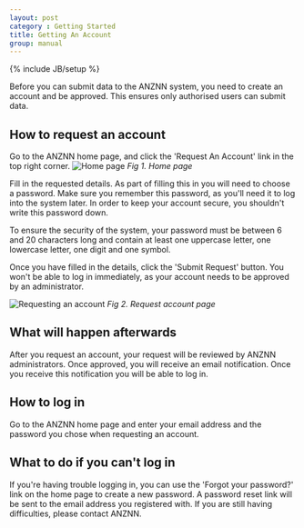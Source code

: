 ```yaml
---
layout: post
category : Getting Started
title: Getting An Account
group: manual
---
```

{% include JB/setup %}

Before you can submit data to the ANZNN system, you need to create an account and be approved. This ensures only authorised users can submit data.

## How to request an account
Go to the ANZNN home page, and click the 'Request An Account' link in the top right corner.
![Home page](/user_manual/assets/images/accounts/home.png)
*Fig 1. Home page*

Fill in the requested details. As part of filling this in you will need to choose a password. Make sure you remember this password, as you'll need it to log into the system later. In order to keep your account secure, you shouldn't write this password down.

To ensure the security of the system, your password must be between 6 and 20 characters long and contain at least one uppercase letter, one lowercase letter, one digit and one symbol.

Once you have filled in the details, click the 'Submit Request' button. You won't be able to log in immediately, as your account needs to be approved by an administrator.

![Requesting an account](/user_manual/assets/images/accounts/form.png)
*Fig 2. Request account page*

## What will happen afterwards
After you request an account, your request will be reviewed by ANZNN administrators. Once approved, you will receive an email notification. Once you receive this notification you will be able to log in. 

## How to log in
Go to the ANZNN home page and enter your email address and the password you chose when requesting an account.

## What to do if you can't log in
If you're having trouble logging in, you can use the 'Forgot your password?' link on the home page to create a new password. A password reset link will be sent to the email address you registered with. If you are still having difficulties, please contact ANZNN.

  